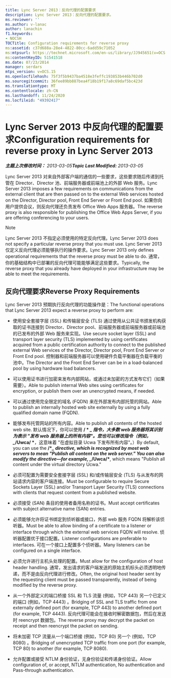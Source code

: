 ```yaml
---
title: Lync Server 2013：反向代理的配置要求
description: Lync Server 2013：反向代理的配置要求。
ms.reviewer: ''
ms.author: v-lanac
author: lanachin
f1.keywords:
- NOCSH
TOCTitle: Configuration requirements for reverse proxy
ms:assetid: c37d688a-28e4-4822-80cc-6add59c71052
ms:mtpsurl: https://technet.microsoft.com/en-us/library/JJ945651(v=OCS.15)
ms:contentKeyID: 51541518
ms.date: 07/23/2014
manager: serdars
mtps_version: v=OCS.15
ms.openlocfilehash: 75f3f5b9437ba4518e3feffc193853b446b702d0
ms.sourcegitcommit: 36fee89bb887bea4f18b19f17a8c69daf5bc423d
ms.translationtype: MT
ms.contentlocale: zh-CN
ms.lasthandoff: 11/24/2020
ms.locfileid: "49392417"
---
```

# <a name="configuration-requirements-for-reverse-proxy-in-lync-server-2013"></a><span data-ttu-id="fdafe-103">Lync Server 2013 中反向代理的配置要求</span><span class="sxs-lookup"><span data-stu-id="fdafe-103">Configuration requirements for reverse proxy in Lync Server 2013</span></span>

<div data-xmlns="http://www.w3.org/1999/xhtml">

<div class="topic" data-xmlns="http://www.w3.org/1999/xhtml" data-msxsl="urn:schemas-microsoft-com:xslt" data-cs="https://msdn.microsoft.com/">

<div data-asp="https://msdn2.microsoft.com/asp">



</div>

<div id="mainSection">

<div id="mainBody"><span data-ttu-id="fdafe-104">

<span> </span></span><span class="sxs-lookup"><span data-stu-id="fdafe-104">

<span> </span></span></span>

<span data-ttu-id="fdafe-105">_**主题上次修改时间：** 2013-03-05_</span><span class="sxs-lookup"><span data-stu-id="fdafe-105">_**Topic Last Modified:** 2013-03-05_</span></span>

<span data-ttu-id="fdafe-106">Lync Server 2013 对来自外部客户端的通信的一些要求，这些要求随后传递到托管在 Director、Director 池、前端服务器或前端池上的外部 Web 服务。</span><span class="sxs-lookup"><span data-stu-id="fdafe-106">Lync Server 2013 imposes a few requirements on communications from the external client that are then passed on to the external Web services hosted on the Director, Director pool, Front End Server or Front End pool.</span></span> <span data-ttu-id="fdafe-107">如果你向用户提供会议，则反向代理还负责发布 Office Web Apps 服务器。</span><span class="sxs-lookup"><span data-stu-id="fdafe-107">The reverse proxy is also responsible for publishing the Office Web Apps Server, if you are offering conferencing to your users.</span></span>

<div>


> [!NOTE]  
> <span data-ttu-id="fdafe-108">Lync Server 2013 不指定必须使用的特定反向代理。</span><span class="sxs-lookup"><span data-stu-id="fdafe-108">Lync Server 2013 does not specify a particular reverse proxy that you must use.</span></span> <span data-ttu-id="fdafe-109">Lync Server 2013 仅定义反向代理必须能够执行的操作要求。</span><span class="sxs-lookup"><span data-stu-id="fdafe-109">Lync Server 2013 only defines operational requirements that the reverse proxy must be able to do.</span></span> <span data-ttu-id="fdafe-110">通常，你的基础结构中已部署的反向代理可能能够满足这些要求。</span><span class="sxs-lookup"><span data-stu-id="fdafe-110">Typically, the reverse proxy that you already have deployed in your infrastructure may be able to meet the requirements.</span></span>



</div>

<div>

## <a name="reverse-proxy-requirements"></a><span data-ttu-id="fdafe-111">反向代理要求</span><span class="sxs-lookup"><span data-stu-id="fdafe-111">Reverse Proxy Requirements</span></span>

<span data-ttu-id="fdafe-112">Lync Server 2013 预期执行反向代理的功能操作是：</span><span class="sxs-lookup"><span data-stu-id="fdafe-112">The functional operations that Lync Server 2013 expect a reverse proxy to perform are:</span></span>

  - <span data-ttu-id="fdafe-113">使用安全套接字层 (SSL) 和传输层安全 (TLS) 通过使用从公共证书颁发机构获取的证书连接到 Director、Director pool、前端服务器或前端服务器或前端池的已发布的外部 Web 服务来实现。</span><span class="sxs-lookup"><span data-stu-id="fdafe-113">Use secure socket layer (SSL) and transport layer security (TLS) implemented by using certificates acquired from a public certification authority to connect to the published external Web services of the Director, Director pool, Front End Server or Front End pool.</span></span> <span data-ttu-id="fdafe-114">控制器和前端服务器可以使用硬件负载平衡器在负载平衡的池中。</span><span class="sxs-lookup"><span data-stu-id="fdafe-114">The Director and the Front End Server can be in a load-balanced pool by using hardware load balancers.</span></span>

  - <span data-ttu-id="fdafe-115">可以使用证书进行加密来发布内部网站，或通过未加密的方式发布它们（如果需要）。</span><span class="sxs-lookup"><span data-stu-id="fdafe-115">Able to publish internal Web sites using certificates for encryption, or publish them over an unencrypted means, if needed.</span></span>

  - <span data-ttu-id="fdafe-116">可以通过使用完全限定的域名 (FQDN) 来在外部发布内部托管的网站。</span><span class="sxs-lookup"><span data-stu-id="fdafe-116">Able to publish an internally hosted web site externally by using a fully qualified domain name (FQDN).</span></span>

  - <span data-ttu-id="fdafe-117">能够发布托管网站的所有内容。</span><span class="sxs-lookup"><span data-stu-id="fdafe-117">Able to publish all contents of the hosted web site.</span></span> <span data-ttu-id="fdafe-118">默认情况下，你可以使用 **/ \* *_ 指令，大多数 web 服务器将其识别为表示 "发布 web 服务器上的所有内容"。您也可以修改指令（例如，_*/Uwca/ \***，这意味着 "在虚拟目录 Ucwa 下发布所有内容"。）</span><span class="sxs-lookup"><span data-stu-id="fdafe-118">By default, you can use the **/\**_ directive, which is recognized by most web servers to mean "Publish all content on the web server." You can also modify the directive—for example, _*/Uwca/\***, which means "Publish all content under the virtual directory Ucwa."</span></span>

  - <span data-ttu-id="fdafe-119">必须可配置为需要安全套接字层 (SSL) 和/或传输层安全 (TLS) 与从发布的网站请求内容的客户端连接。</span><span class="sxs-lookup"><span data-stu-id="fdafe-119">Must be configurable to require Secure Sockets Layer (SSL) and/or Transport Layer Security (TLS) connections with clients that request content from a published website.</span></span>

  - <span data-ttu-id="fdafe-120">必须接受 (SAN) 条目的使用者备用名称的证书。</span><span class="sxs-lookup"><span data-stu-id="fdafe-120">Must accept certificates with subject alternative name (SAN) entries.</span></span>

  - <span data-ttu-id="fdafe-121">必须能够允许将证书绑定到侦听器或接口，外部 web 服务 FQDN 将解析该侦听器。</span><span class="sxs-lookup"><span data-stu-id="fdafe-121">Must be able to allow binding of a certificate to a listener or interface through which the external web services FQDN will resolve.</span></span> <span data-ttu-id="fdafe-122">侦听器配置优于接口配置。</span><span class="sxs-lookup"><span data-stu-id="fdafe-122">Listener configurations are preferable to interfaces.</span></span> <span data-ttu-id="fdafe-123">可在一个接口上配置多个侦听器。</span><span class="sxs-lookup"><span data-stu-id="fdafe-123">Many listeners can be configured on a single interface.</span></span>

  - <span data-ttu-id="fdafe-124">必须允许进行主机头处理的配置。</span><span class="sxs-lookup"><span data-stu-id="fdafe-124">Must allow for the configuration of host header handling.</span></span> <span data-ttu-id="fdafe-125">通常，发出请求的客户端发送的原始主机标头必须透明地传递，而不是由反向代理进行修改。</span><span class="sxs-lookup"><span data-stu-id="fdafe-125">Often, the original host header sent by the requesting client must be passed transparently, instead of being modified by the reverse proxy.</span></span>

  - <span data-ttu-id="fdafe-126">从一个外部定义的端口桥接 SSL 和 TLS 流量 (例如，TCP 443) 另一个已定义的端口 (例如，TCP 4443) 。</span><span class="sxs-lookup"><span data-stu-id="fdafe-126">Bridging of SSL and TLS traffic from one externally defined port (for example, TCP 443) to another defined port (for example, TCP 4443).</span></span> <span data-ttu-id="fdafe-127">反向代理可能会在接收时解密数据包，然后在发送时 reencrypt 数据包。</span><span class="sxs-lookup"><span data-stu-id="fdafe-127">The reverse proxy may decrypt the packet on receipt and then reencrypt the packet on sending.</span></span>

  - <span data-ttu-id="fdafe-128">将未加密 TCP 流量从一个端口桥接 (例如，TCP 80) 另一个 (例如，TCP 8080) 。</span><span class="sxs-lookup"><span data-stu-id="fdafe-128">Bridging of unencrypted TCP traffic from one port (for example, TCP 80) to another (for example, TCP 8080).</span></span>

  - <span data-ttu-id="fdafe-129">允许配置或接受 NTLM 身份验证，无身份验证和传递身份验证。</span><span class="sxs-lookup"><span data-stu-id="fdafe-129">Allow configuration of, or accept, NTLM authentication, No authentication and Pass-through authentication.</span></span>

<span data-ttu-id="fdafe-130"></div>

</div>

<span> </span>

</div>

</div>

</span><span class="sxs-lookup"><span data-stu-id="fdafe-130"></div>

</div>

<span> </span>

</div>

</div>

</span></span></div>

